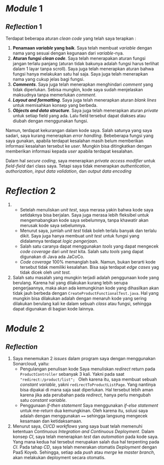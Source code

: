 # _Module_ 1
## _Reflection_ 1

Terdapat beberapa aturan _clean code_ yang telah saya terapkan :

1. **Penamaan _variable_ yang baik**. Saya telah membuat _variable_ dengan nama yang sesuai dengan kegunaan dari *variable*-nya.
2. **Aturan fungsi _clean code_**. Saya telah menerapakan aturan fungsi jangan terlalu panjang (aturan tidak bakunya adalah fungsi harus terlihat dalam 1 layar tanpa scroll). Saya juga telah menerapkan aturan bahwa fungsi hanya melakukan satu hal saja. Saya juga telah menerapkan nama yang cukup jelas bagi fungsi.
3. **_Comments_**. Saya juga telah menerapkan menghindari _comment_ yang tidak diperlukan. Sebisa mungkin, kode saya sudah menjelaskan maksudnya tanpa memerlukan _comment_.
4. **_Layout and formatting_**. Saya juga telah menerapkan aturan _blank lines_ untuk memisahkan konsep yang berbeda.
5. **_Objects_ _and_ _data structure_**. Saya juga telah menerapkan aturan _private_ untuk setiap field yang ada. Lalu field tersebut dapat diakses atau diubah dengan menggunakan fungsi.

Namun, terdapat kekurangan dalam kode saya. Salah satunya yang saya sadari, saya kurang menerapkan _error handling_. Bebeberapa fungsi yang saya gunakan, apabila terdapat kesalahan masih belum memberikan informasi kesalahan tersebut ke _user_. Mungkin bisa ditingkatkan dengan memberikan informasi kepada _user_ apabila terdapat kesalahan.

Dalam hal _secure coding_, saya menerapkan _private access modifier_ untuk _field-field_ dari class saya. Tetapi saya tidak menerapkan _authentication_, _authorization_, _input data validation_, dan _output data encoding_


# _Reflection_ 2
1. * Setelah menuliskan _unit test_, saya merasa yakin bahwa kode saya setidaknya bisa berjalan. Saya juga merasa lebih fleksibel untuk mengemabangkan kode saya sebelumnya, tanpa khawatir akan merusak kode saya sebelumnya. 
   * Menurut saya, jumlah _unit test_ tidak boleh terlalu banyak dan terlalu dikit. Saya juga hanya membuat _unit test_ untuk fungsi yang didalamnya terdapat _logic pengerjaan_.
   * Salah satu caranya dapat menggunakan _tools_ yang dapat mengecek _code coverage_ dari _unit test_ kita. Salah satu _tools_ yang dapat digunakan di Java ada JaCoCo.
   * _Code coverage_ 100% memanglah baik. Namun, bukan berarti kode tersebut tidak memiliki kesalahan. Bisa saja terdapat _edge cases_ yag tidak dicek oleh _unit test._
2. Salah satu masalah yang mungkin terjadi adalah penggunaan kode yang berulang. Karena hal yang dilakukan kurang lebih serupa pengerjaannya, maka akan ada kemungkinan kode yang dihasilkan akan tidak jauh berbeda dengan `CreateProductFunctionalTest.java`. Hal yang mungkin bisa dilakukan adalah dengan menaruh kode yang sering dilakukan berulang kali ke dalam sebuah _class_ atau fungsi, sehingga dapat digunakan di bagian kode lainnya.

# _Module_ 2
## _Reflection_
1. Saya menemukan 2 _issues_ dalam program saya dengan menggunakan Sonarcloud, yaitu:
   * Pengulangan penulisan kode
      Saya menuliskan _redirect_ return pada `ProductController` sebanyak 3 kali. Yakni pada saat `"redirect:/product/list";
     ` Oleh karena itu, saya membuat sebuah _constant variable_, yakni `redirectToProductListPage`. Yang nantinya bisa dipakai di mana saja saat diperlukan. Hal tersebut lebih aman karena jika ada perubahan pada _redirect_, hanya perlu mengubah satu _constant variable_.
   * Penggunaan _if-then statement_
      Saya menggunakan _if-else statement_ untuk me-_return_ dua kemungkinan. Oleh karena itu, solusi saya adalah dengan menggunakan `==` sehingga langsung mengecek kesamaan dan ketidaksamaan.
2. Menurut saya, _CI/CD workflows_ yang saya buat telah memenuhi ketentuan _Continuous Integration and Continuous Deployment_. Dalam konsep _CI_, saya telah menerapkan _test_ dan _automation_ pada kode saya. Yang mana kedua hal tersebut merupakan salah dua hal terpenting pada _CI_. Pada tahap _CD_, saya telah menerakan otomatis _Deployment_ dengan PaaS Koyeb. Sehingga, setiap ada _push_ atau _merge_ ke _master branch_, akan melakukan deployment secara otomatis.